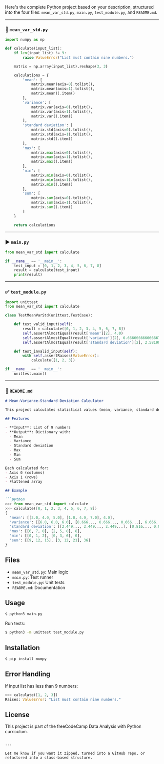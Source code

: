 Here's the complete Python project based on your description, structured into the four files: `mean_var_std.py`, `main.py`, `test_module.py`, and `README.md`.

---

### 📄 `mean_var_std.py`

```python
import numpy as np

def calculate(input_list):
    if len(input_list) != 9:
        raise ValueError("List must contain nine numbers.")

    matrix = np.array(input_list).reshape(3, 3)

    calculations = {
        'mean': [
            matrix.mean(axis=0).tolist(),
            matrix.mean(axis=1).tolist(),
            matrix.mean().item()
        ],
        'variance': [
            matrix.var(axis=0).tolist(),
            matrix.var(axis=1).tolist(),
            matrix.var().item()
        ],
        'standard deviation': [
            matrix.std(axis=0).tolist(),
            matrix.std(axis=1).tolist(),
            matrix.std().item()
        ],
        'max': [
            matrix.max(axis=0).tolist(),
            matrix.max(axis=1).tolist(),
            matrix.max().item()
        ],
        'min': [
            matrix.min(axis=0).tolist(),
            matrix.min(axis=1).tolist(),
            matrix.min().item()
        ],
        'sum': [
            matrix.sum(axis=0).tolist(),
            matrix.sum(axis=1).tolist(),
            matrix.sum().item()
        ]
    }

    return calculations
```

---

### ▶️ `main.py`

```python
from mean_var_std import calculate

if __name__ == '__main__':
    test_input = [0, 1, 2, 3, 4, 5, 6, 7, 8]
    result = calculate(test_input)
    print(result)
```

---

### ✅ `test_module.py`

```python
import unittest
from mean_var_std import calculate

class TestMeanVarStd(unittest.TestCase):

    def test_valid_input(self):
        result = calculate([0, 1, 2, 3, 4, 5, 6, 7, 8])
        self.assertAlmostEqual(result['mean'][2], 4.0)
        self.assertAlmostEqual(result['variance'][2], 6.666666666666667)
        self.assertAlmostEqual(result['standard deviation'][2], 2.581988897471611)

    def test_invalid_input(self):
        with self.assertRaises(ValueError):
            calculate([1, 2, 3])

if __name__ == '__main__':
    unittest.main()
```

---

### 📝 `README.md`

```markdown
# Mean-Variance-Standard Deviation Calculator

This project calculates statistical values (mean, variance, standard deviation, max, min, sum) from a 3x3 matrix created from a list of 9 numbers using NumPy.

## Features

- **Input**: List of 9 numbers
- **Output**: Dictionary with:
  - Mean
  - Variance
  - Standard deviation
  - Max
  - Min
  - Sum

Each calculated for:
- Axis 0 (columns)
- Axis 1 (rows)
- Flattened array

## Example

```python
>>> from mean_var_std import calculate
>>> calculate([0, 1, 2, 3, 4, 5, 6, 7, 8])
{
  'mean': [[3.0, 4.0, 5.0], [1.0, 4.0, 7.0], 4.0],
  'variance': [[6.0, 6.0, 6.0], [0.666..., 0.666..., 0.666...], 6.666...],
  'standard deviation': [[2.449..., 2.449..., 2.449...], [0.816..., 0.816..., 0.816...], 2.581...],
  'max': [[6, 7, 8], [2, 5, 8], 8],
  'min': [[0, 1, 2], [0, 3, 6], 0],
  'sum': [[9, 12, 15], [3, 12, 21], 36]
}
```

## Files

- `mean_var_std.py`: Main logic
- `main.py`: Test runner
- `test_module.py`: Unit tests
- `README.md`: Documentation

## Usage

```bash
$ python3 main.py
```

Run tests:

```bash
$ python3 -m unittest test_module.py
```

## Installation

```bash
$ pip install numpy
```

## Error Handling

If input list has less than 9 numbers:

```python
>>> calculate([1, 2, 3])
Raises: ValueError: "List must contain nine numbers."
```

## License

This project is part of the freeCodeCamp Data Analysis with Python curriculum.
```

---

Let me know if you want it zipped, turned into a GitHub repo, or refactored into a class-based structure.
